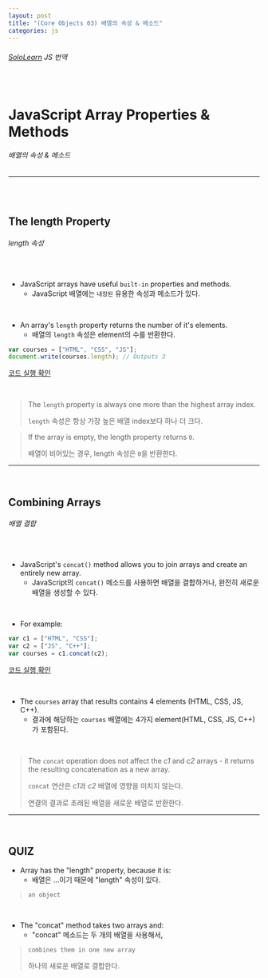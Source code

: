 ```yaml
---
layout: post
title: "(Core Objects 03) 배열의 속성 & 메소드"
categories: js
---
```


###### [SoloLearn](https://www.sololearn.com/) JS 번역

<br>

# JavaScript Array Properties & Methods

###### 배열의 속성 & 메소드

------

<br>

<br>

## The length Property

###### length 속성

<br>

- JavaScript arrays have useful `built-in` properties and methods.
  - JavaScript 배열에는 `내장된` 유용한 속성과 메소드가 있다.

<br>

- An array's `length` property returns the number of it's elements.
  - 배열의 `length` 속성은 element의 수를 반환한다.

```js
var courses = ["HTML", "CSS", "JS"];
document.write(courses.length);	// Outputs 3
```

[코드 실행 확인](https://code.sololearn.com/698/#js)

<br>

> The `length` property is always one more than the highest array index.
>
> `length` 속성은 항상 가장 높은 배열 index보다 하나 더 크다.

> If the array is empty, the length property returns `0`.
>
> 배열이 비어있는 경우, length 속성은 `0`을 반환한다.

------

<br>

## Combining Arrays

###### 배열 결합

<br>

- JavaScript's `concat()` method allows you to join arrays and create an entirely new array.
  - JavaScript의 `concat()` 메소드를 사용하면 배열을 결합하거나, 완전히 새로운 배열을 생성할 수 있다.

<br>

- For example:

```js
var c1 = ["HTML", "CSS"];
var c2 = ["JS", "C++"];
var courses = c1.concat(c2);
```

[코드 실행 확인](https://code.sololearn.com/699/#js)

<br>

- The `courses` array that results contains 4 elements (HTML, CSS, JS, C++).
  - 결과에 해당하는 `courses` 배열에는 4가지 element(HTML, CSS, JS, C++)가 포함된다.

<br>

> The `concat` operation does not affect the *c1* and *c2* arrays - it returns the resulting concatenation as a new array.
>
> `concat` 연산은 *c1*과 *c2* 배열에 영향을 미치지 않는다.
>
> 연결의 결과로 초래된 배열을 새로운 배열로 반환한다.

------

<br>

## QUIZ

- Array has the "length" property, because it is:
  - 배열은 …이기 때문에 "length" 속성이 있다.

> `an object`

<br>

- The "concat" method takes two arrays and:
  - "concat" 메소드는 두 개의 배열을 사용해서,

> `combines them in one new array`
>
> 하나의 새로운 배열로 결합한다.

<br>